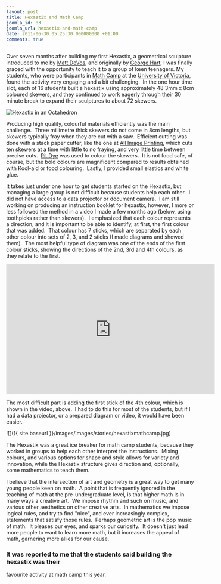 ```yaml
---
layout: post
title: Hexastix and Math Camp
joomla_id: 83
joomla_url: hexastix-and-math-camp
date: 2011-06-30 05:25:30.000000000 +01:00
comments: true
---
```


Over seven months after building my first Hexastix, a geometrical sculpture
introduced to me by [Matt DeVos](http://www.sfu.ca/~mdevos/ "Matt DeVos"), and
originally by [George Hart](http://www.georgehart.com/sculpture/pencils.html "72
Pencils"), I was finally graced with the opportunity to teach it to a group of
keen teenagers. My students, who were participants in
[Math Camp](http://www.math.ca/MathCamps/ "Math Camp") at the
[University of Victoria](http://www.math.uvic.ca/ "Dept Math UVic"), found the
activity very engaging and a bit challenging.  In the one hour time slot, each
of 16 students built a hexastix using approximately 48 3mm x 8cm coloured
skewers, and they continued to work eagerly through their 30 minute break to
expand their sculptures to about 72 skewers.

![Hexastix in an Octahedron](http://farm7.static.flickr.com/6034/5886994306_85102cae31.jpg)

Producing high quality, colourful materials efficiently was the main challenge.
 Three millimetre thick skewers do not come in 8cm lengths, but skewers
typically fray when they are cut with a saw.  Efficient cutting was done with a
stack paper cutter, like the one at
[All Image Printing](http://allimageprinting.com/paper_cutter.html#x005 "All
Image Printing Stack Paper Cutter"), which cuts ten skewers at a time with
little to no fraying, and very little time between precise cuts. 
[Rit Dye](http://www.ritdye.com/ "Rit Dye") was used to colour the skewers.  It
is not food safe, of course, but the bold colours are magnificent compared to
results obtained with Kool-aid or food colouring.  Lastly, I provided small
elastics and white glue.

It takes just under one hour to get students started on the Hexastix, but
managing a large group is not difficult because students help each other.  I did
not have access to a data projector or document camera.  I am still working on
producing an instruction booklet for hexastix, however, I more or less followed
the method in a video I made a few months ago (below, using toothpicks rather
than skewers).  I emphasized that each colour represents a direction, and it is
important to be able to identify, at first, the first colour that was added.
 That colour has 7 sticks, which are separated by each other colour into sets of
2, 3, and 2 sticks (I made diagrams and showed them).  The most helpful type of
diagram was one of the ends of the first colour sticks, showing the directions
of the 2nd, 3rd and 4th colours, as they relate to the first.

<object width="560" height="349"><param name="movie"
value="http://www.youtube.com/v/C7VaEZXwH8M?version=3&amp;hl=en_US&amp;rel=0&amp;hd=1">
<param name="allowFullScreen" value="true"> <param name="allowscriptaccess"
value="always"><embed type="application/x-shockwave-flash" width="560"
height="349"
src="http://www.youtube.com/v/C7VaEZXwH8M?version=3&amp;hl=en_US&amp;rel=0&amp;hd=1"
allowfullscreen="true" allowscriptaccess="always"></object>

The most difficult part is adding the first stick of the 4th colour, which is
shown in the video, above.  I had to do this for most of the students, but if I
had a data projector, or a prepared diagram or video, it would have been easier.

![]({{ site.baseurl }}/images/images/stories/hexastixmathcamp.jpg)

The Hexastix was a great ice breaker for math camp students, because they worked
in groups to help each other interpret the instructions.  Mixing colours, and
various options for shape and style allows for variety and innovation, while the
Hexastix structure gives direction and, optionally, some mathematics to teach
them.

I believe that the intersection of art and geometry is a great way to get many
young people keen on math.  A point that is frequently ignored in the teaching
of math at the pre-undergraduate level, is that higher math is in many ways a
creative art.  We impose rhythm and such on music, and various other aesthetics
on other creative arts.  In mathematics we impose logical rules, and try to find
"nice", and ever increasingly complex, statements that satisfy those rules.
 Perhaps geometric art is the pop music of math.  It pleases our eyes, and
sparks our curiosity.  It doesn't just lead more people to want to learn more
math, but it increases the appeal of math, garnering more allies for our cause.

### It was reported to me that the students said building the hexastix was their
favourite activity at math camp this year.

